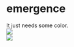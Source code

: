 <!--
  id: 579
  date: 2010-06-02T10:33:04
  modified: 2012-07-03T09:30:13
  slug: emergence
  type: post
  excerpt: <p>It just needs some color.</p>
  categories: code, Flash, ActionScript
  tags: 
  inCv: 
  inPortfolio: 
  dateFrom: 
  dateTo: 
-->

# emergence

<p>It just needs some color.<br />
<img src="https://res.cloudinary.com/dn1rmdjs5/image/upload/v1566568756/rv/blackfun.jpg" /><br /><img src="https://res.cloudinary.com/dn1rmdjs5/image/upload/v1566568756/rv/blackfun1.jpg" /></p>